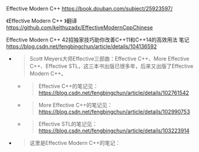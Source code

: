 
Effective Modern C++ https://book.douban.com/subject/25923597/

《Effective Modern C++ 》翻译 https://github.com/kelthuzadx/EffectiveModernCppChinese

Effective Modern C++ 42招独家技巧助你改善C++11和C++14的高效用法 笔记 https://blog.csdn.net/fengbingchun/article/details/104136592
- > Scott Meyers大师Effective三部曲：Effective C++、More Effective C++、Effective STL，这三本书出版已很多年，后来又出版了Effective Modern C++。
  * > Effective C++的笔记见：https://blog.csdn.net/fengbingchun/article/details/102761542
  * > More Effective C++的笔记见：https://blog.csdn.net/fengbingchun/article/details/102990753
  * > Effective STL的笔记见：https://blog.csdn.net/fengbingchun/article/details/103223914
- > 这里是Effective Modern C++的笔记：
